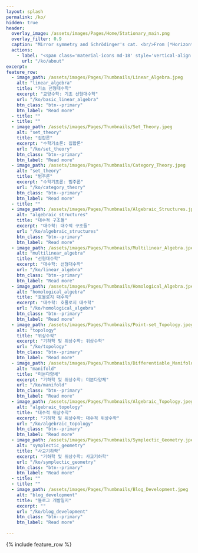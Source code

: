 ```yaml
---
layout: splash
permalink: /ko/
hidden: true
header:
  overlay_image: /assets/images/Pages/Home/Stationary_main.png
  overlay_filter: 0.9
  caption: "Mirror symmetry and Schrödinger's cat. <br/>From [*Horizon* $(2018,\\text{ vol.}1)$](https://horizon.kias.re.kr/6469/)<br/>Photo by [**mareykrap**](https://notefolio.net/mareykrap/104880)"
  actions:
    - label: "<span class='material-icons md-18' style='vertical-align:-.1em'>&#xE873;</span>  About"
      url: "/ko/about"
excerpt: 
feature_row:
  - image_path: /assets/images/Pages/Thumbnails/Linear_Algebra.jpeg
    alt: "linear_algebra"
    title: "기초 선형대수학"
    excerpt: "교양수학: 기초 선형대수학"
    url: "/ko/basic_linear_algebra"
    btn_class: "btn--primary"
    btn_label: "Read more"
  - title: ""
  - title: ""
  - image_path: /assets/images/Pages/Thumbnails/Set_Theory.jpeg
    alt: "set_theory"
    title: "집합론"
    excerpt: "수학기초론: 집합론"
    url: "/ko/set_theory"
    btn_class: "btn--primary"
    btn_label: "Read more"
  - image_path: /assets/images/Pages/Thumbnails/Category_Theory.jpeg
    alt: "set_theory"
    title: "범주론"
    excerpt: "수학기초론: 범주론"
    url: "/ko/category_theory"
    btn_class: "btn--primary"
    btn_label: "Read more"
  - title: ""
  - image_path: /assets/images/Pages/Thumbnails/Algebraic_Structures.jpeg
    alt: "algebraic_structures"
    title: "대수적 구조들"
    excerpt: "대수학: 대수적 구조들"
    url: "/ko/algebraic_structures"
    btn_class: "btn--primary"
    btn_label: "Read more"
  - image_path: /assets/images/Pages/Thumbnails/Multilinear_Algebra.jpeg
    alt: "multilinear_algebra"
    title: "선형대수학"
    excerpt: "대수학: 선형대수학"
    url: "/ko/linear_algebra"
    btn_class: "btn--primary"
    btn_label: "Read more"
  - image_path: /assets/images/Pages/Thumbnails/Homological_Algebra.jpeg
    alt: "homological_algebra"
    title: "호몰로지 대수학"
    excerpt: "대수학: 호몰로지 대수학"
    url: "/ko/homological_algebra"
    btn_class: "btn--primary"
    btn_label: "Read more"
  - image_path: /assets/images/Pages/Thumbnails/Point-set_Topology.jpeg
    alt: "topology"
    title: "위상수학"
    excerpt: "기하학 및 위상수학: 위상수학"
    url: "/ko/topology"
    btn_class: "btn--primary"
    btn_label: "Read more"
  - image_path: /assets/images/Pages/Thumbnails/Differentiable_Manifold.jpeg
    alt: "manifold"
    title: "미분다양체"
    excerpt: "기하학 및 위상수학: 미분다양체"
    url: "/ko/manifold"
    btn_class: "btn--primary"
    btn_label: "Read more"
  - image_path: /assets/images/Pages/Thumbnails/Algebraic_Topology.jpeg
    alt: "algebraic_topology"
    title: "대수적 위상수학"
    excerpt: "기하학 및 위상수학: 대수적 위상수학"
    url: "/ko/algebraic_topology"
    btn_class: "btn--primary"
    btn_label: "Read more"  
  - image_path: /assets/images/Pages/Thumbnails/Symplectic_Geometry.jpeg
    alt: "symplectic_geometry"
    title: "사교기하학"
    excerpt: "기하학 및 위상수학: 사교기하학"
    url: "/ko/symplectic_geometry"
    btn_class: "btn--primary"
    btn_label: "Read more"
  - title: ""
  - title: ""
  - image_path: /assets/images/Pages/Thumbnails/Blog_Development.jpeg
    alt: "blog_development"
    title: "블로그 개발일지"
    excerpt: ""
    url: "/ko/blog_development"
    btn_class: "btn--primary"
    btn_label: "Read more"

---
```

{% include feature_row %}
